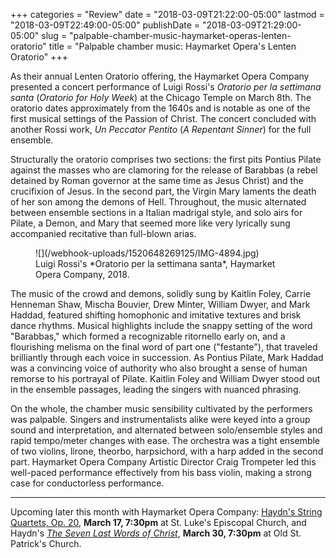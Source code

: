 +++
categories = "Review"
date = "2018-03-09T21:22:00-05:00"
lastmod = "2018-03-09T22:49:00-05:00"
publishDate = "2018-03-09T21:29:00-05:00"
slug = "palpable-chamber-music-haymarket-operas-lenten-oratorio"
title = "Palpable chamber music: Haymarket Opera&#039;s Lenten Oratorio"
+++

As their annual Lenten Oratorio offering, the Haymarket Opera Company presented a concert performance of Luigi Rossi's *Oratorio per la settimana santa* (*Oratorio for Holy Week*) at the Chicago Temple on March 8th. The oratorio dates approximately from the 1640s and is notable as one of the first musical settings of the Passion of Christ. The concert concluded with another Rossi work, *Un Peccator Pentito* (*A Repentant Sinner*) for the full ensemble. 

Structurally the oratorio comprises two sections: the first pits Pontius Pilate against the masses who are clamoring for the release of Barabbas (a rebel detained by Roman governor at the same time as Jesus Christ) and the crucifixion of Jesus. In the second part, the Virgin Mary laments the death of her son among the demons of Hell. Throughout, the music alternated between ensemble sections in a Italian madrigal style, and solo airs for Pilate, a Demon, and Mary that seemed more like very lyrically sung accompanied recitative than full-blown arias. 

<figure data-type="image">
![](/webhook-uploads/1520648269125/IMG-4894.jpg)
<figcaption>Luigi Rossi's *Oratorio per la settimana santa*, Haymarket Opera Company, 2018.</figcaption>
</figure>

The music of the crowd and demons, solidly sung by Kaitlin Foley, Carrie Henneman Shaw, Mischa Bouvier, Drew Minter, William Dwyer, and Mark Haddad, featured shifting homophonic and imitative textures and brisk dance rhythms. Musical highlights include the snappy setting of the word "Barabbas," which formed a recognizable ritornello early on, and a flourishing melisma on the final word of part one ("festante"), that traveled brilliantly through each voice in succession. As Pontius Pilate, Mark Haddad was a convincing voice of authority who also brought a sense of human remorse to his portrayal of Pilate. Kaitlin Foley and William Dwyer stood out in the ensemble passages, leading the singers with nuanced phrasing.

On the whole, the chamber music sensibility cultivated by the performers was palpable. Singers and instrumentalists alike were keyed into a group sound and interpretation, and alternated between solo/ensemble styles and rapid tempo/meter changes with ease. The orchestra was a tight ensemble of two violins, lirone, theorbo, harpsichord, with a harp added in the second part. Haymarket Opera Company Artistic Director Craig Trompeter led this well-paced performance effectively from his bass violin, making a strong case for conductorless performance.
***
Upcoming later this month with Haymarket Opera Company: [Haydn's String Quartets, Op. 20](http://www.haymarketopera.org/opus20/), **March 17, 7:30pm** at St. Luke's Episcopal Church, and Haydn's [*The Seven Last Words of Christ*](http://www.haymarketopera.org/sevenlastwords/), **March 30, 7:30pm** at Old St. Patrick's Church.
